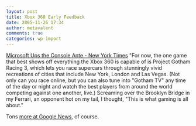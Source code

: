 ```yaml
---
layout: post
title: Xbox 360 Early Feedback
date: 2005-11-26 17:34
author: metavalent
comments: true
categories: wp-import
---
```

<a href="https://www.nytimes.com/2005/11/25/arts/25xbox.html">Microsoft Ups the Console Ante - New York Times</a> "For now, the one game that best shows off everything the Xbox 360 is capable of is Project Gotham Racing 3, which lets you race supercars through stunningly vivid recreations of cities that include New York, London and Las Vegas. (Not only can you race online, but you can also tune into "Gotham TV" any time of the day or night and watch the best players from around the world competing against one another, live.) Screaming over the Brooklyn Bridge in my Ferrari, an opponent hot on my tail, I thought, "This is what gaming is all about."

Tons <a href="https://news.google.com/news?sourceid=navclient-ff&amp;ie=UTF-8&amp;rls=GGGL%2CGGGL%3A2005-09%2CGGGL%3Aen&amp;ncl=https://www.nytimes.com/2005/11/25/arts/25xbox.html&amp;hl=en">more at Google News</a>, of course.
